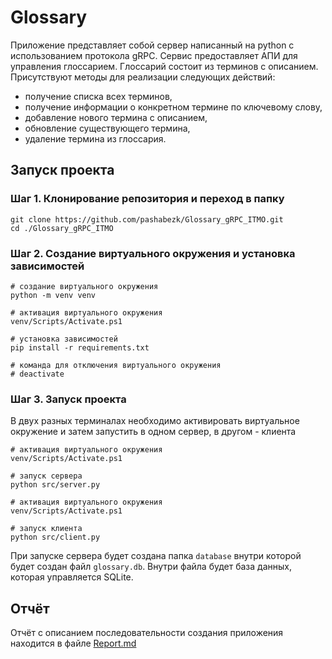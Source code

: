 # Glossary

Приложение представляет собой сервер написанный на python с использованием протокола gRPC.
Сервис предоставляет АПИ для управления глоссарием. Глоссарий состоит из терминов с описанием.
Присутствуют методы для реализации следующих действий:

- получение списка всех терминов,
- получение информации о конкретном термине по ключевому слову,
- добавление нового термина с описанием,
- обновление существующего термина,
- удаление термина из глоссария.

## Запуск проекта

### Шаг 1. Клонирование репозитория и переход в папку

```shell
git clone https://github.com/pashabezk/Glossary_gRPC_ITMO.git
cd ./Glossary_gRPC_ITMO
```

### Шаг 2. Создание виртуального окружения и установка зависимостей

```shell
# создание виртуального окружения
python -m venv venv

# активация виртуального окружения
venv/Scripts/Activate.ps1

# установка зависимостей
pip install -r requirements.txt

# команда для отключения виртуального окружения
# deactivate
```

### Шаг 3. Запуск проекта

В двух разных терминалах необходимо активировать виртуальное окружение и затем запустить в одном сервер, в другом - клиента

```shell
# активация виртуального окружения
venv/Scripts/Activate.ps1

# запуск сервера
python src/server.py
```

```shell
# активация виртуального окружения
venv/Scripts/Activate.ps1

# запуск клиента
python src/client.py
```

При запуске сервера будет создана папка `database` внутри которой будет создан файл `glossary.db`.
Внутри файла будет база данных, которая управляется SQLite.

## Отчёт

Отчёт с описанием последовательности создания приложения находится в файле [Report.md](./Report.md)
